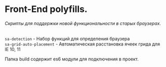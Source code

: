# Front-End polyfills. #
###### Скрипты для поддержки новой функциональности в старых браузерах. ######

`sa-detection` - Набор функций для определения браузера  
`sa-grid-auto-placement` - Автоматическая расстановка ячеек грида для IE 10, 11

Папка build содержит es6 модули для подключения в проект.